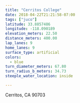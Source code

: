 ```yaml
---
title: "Cerritos College"
date: 2018-04-22T21:21:58-07:00
tags: ["juco"]
latitude: 33.8857486
longitude: -118.090189
elevation_meters: 22.50
distance_meters: 400.00
lap_lanes: 9
home_lanes: 9
surface_type: artificial
colors: 
  - blue
turn_diameter_meters: 67.80
turn_radius_b_meters: 34.73
steeple_water_location: inside

---
```


Cerritos, CA 90703

<!--more-->
